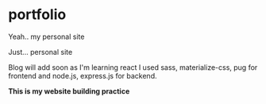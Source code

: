# portfolio
Yeah..  my personal site

Just... personal site

Blog will add soon as I'm learning react
I used sass, materialize-css, pug for frontend and node.js, express.js for backend.

**This is my website building practice**
